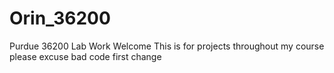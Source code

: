 # Orin_36200
Purdue 36200 Lab Work
Welcome This is for projects throughout my course please excuse bad code
first change